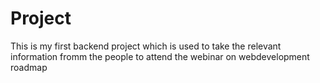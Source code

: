 # Project
This is my first backend project which is used to take the relevant information fromm the people to attend the webinar on webdevelopment roadmap 
